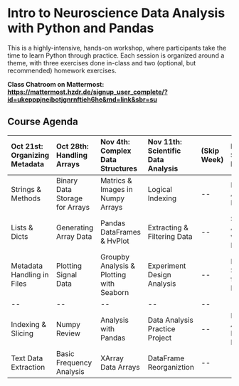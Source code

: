 
# Intro to Neuroscience Data Analysis with Python and Pandas


This is a highly-intensive, hands-on workshop, where participants take the time to learn Python through practice.  Each session is organized around a theme, with three exercises done in-class and two (optional, but recommended) homework exercises. 

**Class Chatroom on Mattermost:  https://mattermost.hzdr.de/signup_user_complete/?id=ukepppjneibotjgnrnftieh6he&md=link&sbr=su**

## Course Agenda


| Oct 21st: Organizing Metadata | Oct 28th: Handling Arrays | Nov 4th: Complex Data Structures | Nov 11th: Scientific Data Analysis  | (Skip Week) | Nov 25th: Scientific Reporting | Dec 2nd: Scientific Project Management |
| :-- | :-- | :-- | :-- | :-- | :-- | :-- |
| Strings & Methods | Binary Data Storage for Arrays | Matrics & Images in Numpy Arrays | Logical Indexing | -- | Data Analysis Project 2 | Organizing Python Projects
| Lists & Dicts |  Generating Array Data | Pandas DataFrames & HvPlot | Extracting & Filtering Data | -- | Statistical Analysis with Pingouin | Managing Dependencies with Conda
| Metadata Handling in Files | Plotting Signal Data | Groupby Analysis & Plotting with Seaborn | Experiment Design Analysis | -- | Making Slides from Notebooks | Course Evaluation
| -- | -- | -- | -- | -- | -- | --
| Indexing & Slicing | Numpy Review | Analysis with Pandas | Data Analysis Practice Project | -- | Data Analysis Practice Project 3 | --
| Text Data Extraction |  Basic Frequency Analysis | XArray Data Arrays| DataFrame Reorganiztion | -- | -- | --

